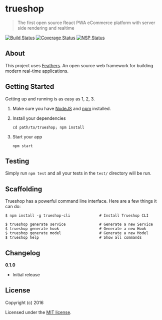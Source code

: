 # trueshop

> The first open source React PWA eCommerce platform with server side rendering and realtime 

[![Build Status](https://travis-ci.org/gettyio/trueshop.svg?branch=master)](https://travis-ci.org/gettyio/trueshop)
[![Coverage Status](https://coveralls.io/repos/github/gettyio/trueshop/badge.svg?branch=master)](https://coveralls.io/github/gettyio/trueshop?branch=master)
[![NSP Status](https://nodesecurity.io/orgs/gettyio-inc/projects/3ff52089-73b4-4b70-981d-e54ae70d0cee/badge)](https://nodesecurity.io/orgs/gettyio-inc/projects/3ff52089-73b4-4b70-981d-e54ae70d0cee)

## About

This project uses [Feathers](http://feathersjs.com). An open source web framework for building modern real-time applications.

## Getting Started

Getting up and running is as easy as 1, 2, 3.

1. Make sure you have [NodeJS](https://nodejs.org/) and [npm](https://www.npmjs.com/) installed.
2. Install your dependencies

    ```
    cd path/to/trueshop; npm install
    ```

3. Start your app

    ```
    npm start
    ```

## Testing

Simply run `npm test` and all your tests in the `test/` directory will be run.

## Scaffolding

Trueshop has a powerful command line interface. Here are a few things it can do:

```
$ npm install -g trueshop-cli             # Install Trueshop CLI

$ trueshop generate service               # Generate a new Service
$ trueshop generate hook                  # Generate a new Hook
$ trueshop generate model                 # Generate a new Model
$ trueshop help                           # Show all commands
```

## Changelog

__0.1.0__

- Initial release

## License

Copyright (c) 2016

Licensed under the [MIT license](LICENSE).
